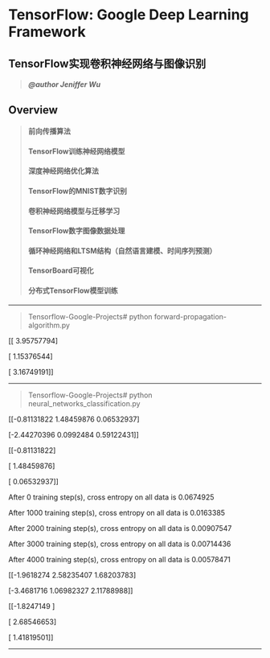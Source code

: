 # TensorFlow: Google Deep Learning Framework

## TensorFlow实现卷积神经网络与图像识别
> ##### @author Jeniffer Wu

## Overview

>#### 前向传播算法
>#### TensorFlow训练神经网络模型
>#### 深度神经网络优化算法
>#### TensorFlow的MNIST数字识别
>#### 卷积神经网络模型与迁移学习
>#### TensorFlow数字图像数据处理
>#### 循环神经网络和LTSM结构（自然语言建模、时间序列预测）
>#### TensorBoard可视化
>#### 分布式TensorFlow模型训练

---

> Tensorflow-Google-Projects# python forward-propagation-algorithm.py 

[[ 3.95757794]

 [ 1.15376544]

 [ 3.16749191]]

---

> Tensorflow-Google-Projects# python neural_networks_classification.py 

[[-0.81131822  1.48459876  0.06532937]

 [-2.44270396  0.0992484   0.59122431]]

[[-0.81131822]

 [ 1.48459876]

 [ 0.06532937]]

After 0 training step(s), cross entropy on all data is 0.0674925

After 1000 training step(s), cross entropy on all data is 0.0163385

After 2000 training step(s), cross entropy on all data is 0.00907547

After 3000 training step(s), cross entropy on all data is 0.00714436

After 4000 training step(s), cross entropy on all data is 0.00578471

[[-1.9618274   2.58235407  1.68203783]

 [-3.4681716   1.06982327  2.11788988]]

[[-1.8247149 ]

 [ 2.68546653]

 [ 1.41819501]]

---

